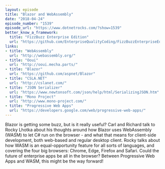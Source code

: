 ```yaml
---
layout: episode
title: "Blazor and WebAssembly"
date: "2018-04-24"
episode_number: "1539"
episode_url: "https://www.dotnetrocks.com/?show=1539"
better_know_a_framework:
  title: "FizzBuzz Enterprise Edition"
  url: "https://github.com/EnterpriseQualityCoding/FizzBuzzEnterpriseEdition"
links:
- title: "WebAssembly"
  url: "http://webassembly.org/"
- title: "Ooui"
  url: "http://ooui.mecha.parts/"
- title: "Blazor"
  url: "https://github.com/aspnet/Blazor"
- title: "CSLA.NET"
  url: "http://cslanet.com/"
- title: "JSON Serializer"
  url: "https://www.newtonsoft.com/json/help/html/SerializingJSON.htm"
- title: "Mono Project"
  url: "http://www.mono-project.com/"
- title: "Progressive Web Apps"
  url: "https://developers.google.com/web/progressive-web-apps/"
---
```


Blazor is getting some buzz, but is it really useful? Carl and Richard talk to Rocky Lhotka about his thoughts around how Blazor uses WebAssembly (WASM) to let C# run on the browser - and what that means for client-side development, both web-based and regular desktop client. Rocky talks about how WASM is an equal-opportunity feature for all sorts of languages, and covering the four big browsers: Chrome, Edge, Firefox and Safari. Could the future of enterprise apps be all in the browser? Between Progressive Web Apps and WASM, this might be the way forward!
